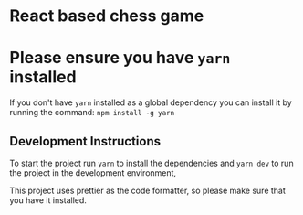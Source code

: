 # React based chess game

# Please ensure you have `yarn` installed
If you don't have `yarn` installed as a global dependency you can install it by running the command: `npm install -g yarn`

## Development Instructions
To start the project run `yarn` to install the dependencies and `yarn dev` to run the project in the development environment,

This project uses prettier as the code formatter, so please make sure that you have it installed.
